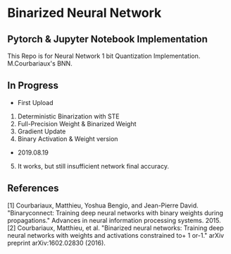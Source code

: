 # Binarized Neural Network 
## Pytorch & Jupyter Notebook Implementation
This Repo is for Neural Network 1 bit Quantization Implementation.  
M.Courbariaux's BNN.  


## In Progress 
- First Upload  
1. Deterministic Binarization with STE  
2. Full-Precision Weight & Binarized Weight  
3. Gradient Update  
4. Binary Activation & Weight version  
  
- 2019.08.19  
5. It works, but still insufficient network final accuracy. 


## References
[1] Courbariaux, Matthieu, Yoshua Bengio, and Jean-Pierre David. "Binaryconnect: Training deep neural networks with binary weights during propagations." Advances in neural information processing systems. 2015.
[2] Courbariaux, Matthieu, et al. "Binarized neural networks: Training deep neural networks with weights and activations constrained to+ 1 or-1." arXiv preprint arXiv:1602.02830 (2016).
